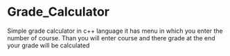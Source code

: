 # Grade_Calculator
Simple grade calculator in c++ language it has menu in which you enter the number of course.
Than you will enter course and there grade at the end your grade will be calculated
